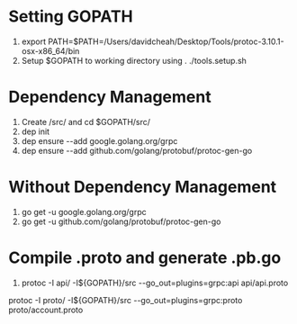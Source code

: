# **Setting GOPATH**
1. export PATH=$PATH=/Users/davidcheah/Desktop/Tools/protoc-3.10.1-osx-x86_64/bin
2. Setup $GOPATH to working directory using . ./tools.setup.sh

# **Dependency Management**
1. Create /src/<domain> and cd $GOPATH/src/<domain>
2. dep init 
3. dep ensure --add google.golang.org/grpc
4. dep ensure --add github.com/golang/protobuf/protoc-gen-go

# **Without Dependency Management**
1. go get -u google.golang.org/grpc
2. go get -u github.com/golang/protobuf/protoc-gen-go

# **Compile .proto and generate .pb.go**
1. protoc -I api/     -I${GOPATH}/src     --go_out=plugins=grpc:api     api/api.proto


protoc -I proto/     -I${GOPATH}/src     --go_out=plugins=grpc:proto     proto/account.proto